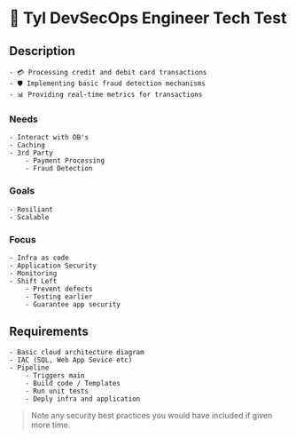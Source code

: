 # 🎯 Tyl DevSecOps Engineer Tech Test

## Description

    - 💳 Processing credit and debit card transactions
    - 🛡️ Implementing basic fraud detection mechanisms
    - 📊 Providing real-time metrics for transactions


### Needs

    - Interact with DB's
    - Caching
    - 3rd Party 
        - Payment Processing
        - Fraud Detection 

### Goals

    - Resiliant
    - Scalable

### Focus

    - Infra as code
    - Application Security  
    - Monitoring
    - Shift Left 
        - Prevent defects 
        - Testing earlier
        - Guarantee app security

## Requirements

    - Basic cloud architecture diagram 
    - IAC (SQL, Web App Sevice etc)
    - Pipeline 
        - Triggers main
        - Build code / Templates
        - Run unit tests
        - Deply infra and application
        
> Note any security best practices you would have included if given more time.


